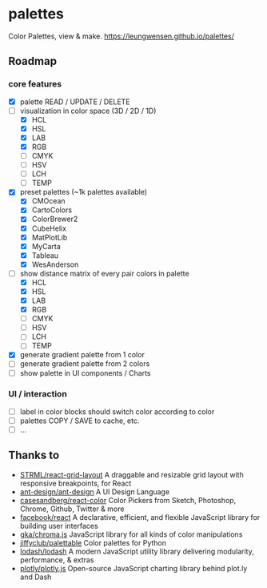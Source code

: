 # palettes

Color Palettes, view & make. https://leungwensen.github.io/palettes/

## Roadmap

### core features

- [x] palette READ / UPDATE / DELETE
- [ ] visualization in color space (3D / 2D / 1D)
  - [x] HCL
  - [x] HSL
  - [x] LAB
  - [x] RGB
  - [ ] CMYK
  - [ ] HSV
  - [ ] LCH
  - [ ] TEMP
- [x] preset palettes (~1k palettes available)
  - [x] CMOcean
  - [x] CartoColors
  - [x] ColorBrewer2
  - [x] CubeHelix
  - [x] MatPlotLib
  - [x] MyCarta
  - [x] Tableau
  - [x] WesAnderson
- [ ] show distance matrix of every pair colors in palette
  - [x] HCL
  - [x] HSL
  - [x] LAB
  - [x] RGB
  - [ ] CMYK
  - [ ] HSV
  - [ ] LCH
  - [ ] TEMP
- [x] generate gradient palette from 1 color
- [ ] generate gradient palette from 2 colors
- [ ] show palette in UI components / Charts

### UI / interaction

- [ ] label in color blocks should switch color according to color
- [ ] palettes COPY / SAVE to cache, etc.
- [ ] ...

## Thanks to

- [STRML/react-grid-layout](https://github.com/STRML/react-grid-layout) A draggable and resizable grid layout with responsive breakpoints, for React
- [ant-design/ant-design](https://github.com/ant-design/ant-design) A UI Design Language
- [casesandberg/react-color](https://github.com/casesandberg/react-color) Color Pickers from Sketch, Photoshop, Chrome, Github, Twitter & more
- [facebook/react](https://github.com/facebook/react) A declarative, efficient, and flexible JavaScript library for building user interfaces
- [gka/chroma.js](https://github.com/gka/chroma.js) JavaScript library for all kinds of color manipulations
- [jiffyclub/palettable](https://github.com/jiffyclub/palettable) Color palettes for Python
- [lodash/lodash](https://github.com/lodash/lodash) A modern JavaScript utility library delivering modularity, performance, & extras
- [plotly/plotly.js](https://github.com/plotly/plotly.js) Open-source JavaScript charting library behind plot.ly and Dash

